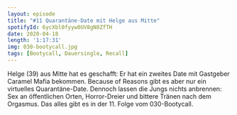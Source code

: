 ```yaml
---
layout: episode
title: "#11 Quarantäne-Date mit Helge aus Mitte"
spotifyId: 6ycXbl0fyyw0UV8gN8ZfTH
date: 2020-04-18
length: '1:17:31'
img: 030-bootycall.jpg
tags: [Bootycall, Dauersingle, Recall]
---
```

Helge (39) aus Mitte hat es geschafft: Er hat ein zweites Date mit Gastgeber Caramel Mafia bekommen. Because of Reasons gibt es aber nur ein virtuelles Quarantäne-Date. Dennoch lassen die Jungs nichts anbrennen: Sex an öffentlichen Orten, Horror-Dreier und bittere Tränen nach dem Orgasmus. Das alles gibt es in der 11. Folge vom 030-Bootycall.